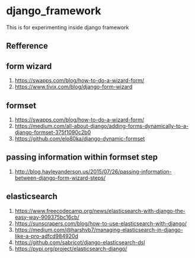 # django_framework
This is for experimenting inside django framework


Refference
-----------

## form wizard
  1. https://swapps.com/blog/how-to-do-a-wizard-form/
  2. https://www.tivix.com/blog/django-form-wizard
  
  
## formset
  1. https://swapps.com/blog/how-to-do-a-wizard-form/
  2. https://medium.com/all-about-django/adding-forms-dynamically-to-a-django-formset-375f1090c2b0
  3. https://github.com/elo80ka/django-dynamic-formset
  
  
  passing information within formset step
  ---------------------------------------
  1. http://blog.hayleyanderson.us/2015/07/26/passing-information-between-django-form-wizard-steps/


## elasticsearch
  1. https://www.freecodecamp.org/news/elasticsearch-with-django-the-easy-way-909375bc16cb/
  2. https://sunscrapers.com/blog/how-to-use-elasticsearch-with-django/
  3. https://medium.com/@harshvb7/managing-elasticsearch-in-django-like-a-pro-adfcd984920d
  4. https://github.com/sabricot/django-elasticsearch-dsl
  5. https://pypi.org/project/elasticsearch-django/

